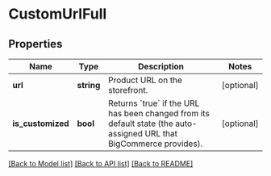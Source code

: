 # CustomUrlFull

## Properties
Name | Type | Description | Notes
------------ | ------------- | ------------- | -------------
**url** | **string** | Product URL on the storefront. | [optional] 
**is_customized** | **bool** | Returns &#x60;true&#x60; if the URL has been changed from its default state (the auto-assigned URL that BigCommerce provides). | [optional] 

[[Back to Model list]](../README.md#documentation-for-models) [[Back to API list]](../README.md#documentation-for-api-endpoints) [[Back to README]](../README.md)


